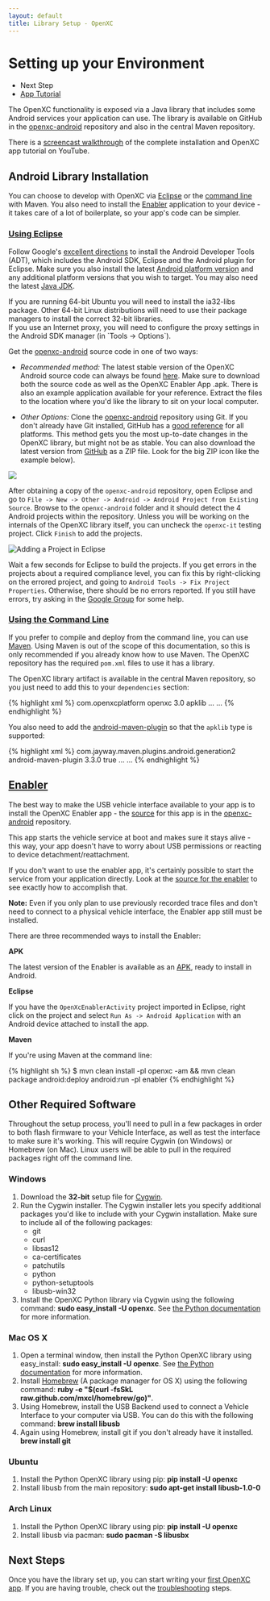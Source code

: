```yaml
---
layout: default
title: Library Setup - OpenXC
---
```


<div class="page-header">
    <h1>Setting up your Environment</h1>
</div>

<div class="pull-right well">
    <ul class="nav nav-list">
        <li class="nav-header">Next Step</li>
        <li><a href="/getting-started/tutorial.html">
            App Tutorial <i class="icon-arrow-right"></i>
        </a></li>
    <p></p>
    </ul>
</div>

The OpenXC functionality is exposed via a Java library that includes some
Android services your application can use. The library is available on GitHub in
the [openxc-android][] repository and also in the central Maven repository.

There is a [screencast walkthrough](http://www.youtube.com/watch?v=4uelN6Km_CI)
of the complete installation and OpenXC app tutorial on YouTube.

<div class="page-header">
    <h2>Android Library Installation</h2>
</div>

You can choose to develop with OpenXC via [Eclipse](#eclipse) or the [command
line](#cli) with Maven. You also need to install the [Enabler](#enabler)
application to your device - it takes care of a lot of boilerplate, so your
app's code can be simpler.

<div class="page-header">
    <h3 id="eclipse"><a href="#eclipse">Using Eclipse</a></h3>
</div>

Follow Google's [excellent
directions](http://developer.android.com/sdk/index.html) to install the Android
Developer Tools (ADT), which includes the Android SDK, Eclipse and the Android
plugin for Eclipse. Make sure you also install the latest [Android platform
version](http://developer.android.com/sdk/installing/adding-packages.html) and
any additional platform versions that you wish to target. You may also need the
latest [Java
JDK](http://www.oracle.com/technetwork/java/javase/downloads/jdk7-downloads-1880260.html).

<div class="alert alert-error">
If you are running 64-bit Ubuntu you will need to install the ia32-libs package.
Other 64-bit Linux distributions will need to use their package managers to
install the correct 32-bit libraries.
</div>

<div class="alert alert-error">
If you use an Internet proxy, you will need to configure the proxy settings in
the Android SDK manager (in `Tools -> Options`).
</div>

Get the [openxc-android][] source code in one of two ways:

* *Recommended method:* The latest stable version of the OpenXC Android source code
can always be found [here](https://github.com/openxc/openxc-android/releases). 
Make sure to download both the source code as well as the OpenXC Enabler App .apk. 
There is also an example application available for your reference. Extract the 
files to the location where you'd like the library to sit on your local computer.

* *Other Options:* Clone the [openxc-android][] repository using Git. If you
  don't already have Git installed, GitHub has a [good
  reference](https://help.github.com/articles/set-up-git) for all platforms.
  This method gets you the most up-to-date changes in the OpenXC library, but might not be as stable. 
  You can also download the latest version from [GitHub][openxc-android] as a ZIP file.
  Look for the big ZIP icon like the example below).

<a href="https://github.com/openxc/openxc-android">
<img src="/images/screenshots/github.png" />
</a>

After obtaining a copy of the `openxc-android` repository, open Eclipse
and go to `File -> New -> Other -> Android -> Android Project from Existing
Source`. Browse to the `openxc-android` folder and it should detect the 4
Android projects within the repository. Unless you will be working on the
internals of the OpenXC library itself, you can uncheck the `openxc-it` testing
project. Click `Finish` to add the projects.

![Adding a Project in Eclipse](/images/screenshots/eclipse-import.png)

Wait a few seconds for Eclipse to build the projects. If you get errors in the
projects about a required compliance level, you can fix this by right-clicking on the errored project,
and going to `Android Tools -> Fix Project Properties`. Otherwise, there should be no errors
reported. If you still have errors, try asking in the [Google Group](/overview/discuss.html) for some help.



<div class="page-header">
    <h3 id="cli"><a href="#cli">Using the Command Line</a></h3>
</div>

If you prefer to compile and deploy from the command line, you can use
[Maven](http://maven.apache.org/download.cgi). Using Maven is out of the scope
of this documentation, so this is only recommended if you already know how to
use Maven. The OpenXC repository has the required `pom.xml` files to use it has
a library.

The OpenXC library artifact is available in the central Maven repository, so you
just need to add this to your `dependencies` section:

{% highlight xml %}
<dependencyManagement>
    <dependencies>
        <dependency>
            <groupId>com.openxcplatform</groupId>
            <artifactId>openxc</artifactId>
            <version>3.0</version>
            <type>apklib</type>
        </dependency>
        ...
    </dependencies>
    ...
</dependencyManagement>
{% endhighlight %}

You also need to add the
[android-maven-plugin](http://code.google.com/p/maven-android-plugin/) so that
the `apklib` type is supported:

{% highlight xml %}
<build>
    <pluginManagement>
        <plugins>
            <plugin>
                <groupId>com.jayway.maven.plugins.android.generation2</groupId>
                <artifactId>android-maven-plugin</artifactId>
                <version>3.3.0</version>
                <extensions>true</extensions>
            </plugin>
        </plugins>
        ...
    </pluginManagement>
    ...
</build>
{% endhighlight %}



<div class="page-header">
    <h2 id="enabler"><a href="#Enabler">Enabler</a></h2>
</div>

The best way to make the USB vehicle interface available to your app is to
install the OpenXC Enabler app - the [source][enabler-source] for this app is in
the [openxc-android][] repository.

This app starts the vehicle service at boot and makes sure it stays alive - this
way, your app doesn't have to worry about USB permissions or reacting to device
detachment/reattachment.

If you don't want to use the enabler app, it's certainly possible to start the
service from your application directly. Look at the [source for the
enabler][enabler-source] to see exactly how to accomplish that.

<div class="alert alert-error">
<strong>Note:</strong> Even if you only plan to use previously recorded trace
files and don't need to connect to a physical vehicle interface, the Enabler app
still must be installed.
</div>

There are three recommended ways to install the Enabler:

**APK**

The latest version of the Enabler is available as an [APK][], ready to install in
Android.

**Eclipse**

If you have the `OpenXcEnablerActivity` project imported in Eclipse, right click
on the project and select `Run As -> Android Application` with an Android device
attached to install the app.

**Maven**

If you're using Maven at the command line:

{% highlight sh %}
$ mvn clean install -pl openxc -am && mvn clean package android:deploy android:run -pl enabler
{% endhighlight %}



<div class="page-header">
<h2>Other Required Software</h2>
</div>
Throughout the setup process, you'll need to pull in a few packages in order to both flash
firmware to your Vehicle Interface, as well as test the interface to make sure it's working.
This will require Cygwin (on Windows) or Homebrew (on Mac). Linux users will be able to pull
in the required packages right off the command line.

<h3>Windows</h3>
<ol>
    <li>Download the <strong>32-bit</strong> setup file for <a href=http://www.cygwin.com>Cygwin</a>.</li>
    <li>Run the Cygwin installer. The Cygwin installer lets you specify additional packages you'd like to include with your 
        Cygwin installation. Make sure to include all of the following packages:
        <ul>
            <li>git</li>
            <li>curl</li>
            <li>libsas12</li>
            <li>ca-certificates</li>
            <li>patchutils</li>
            <li>python</li>
            <li>python-setuptools</li>
            <li>libusb-win32</li>
        </ul>
    </li>
    <li>Install the OpenXC Python library via Cygwin using the following command: <strong>sudo easy_install -U openxc</strong>.
    See <a href=http://python.openxcplatform.com/en/latest/#installation>
    the Python documentation</a> for more information.</li>
</ol>

<h3>Mac OS X</h3>
<ol>
    <li>Open a terminal window, then install the Python OpenXC library using easy_install: <strong>sudo easy_install -U openxc</strong>.
     See <a href=http://python.openxcplatform.com/en/latest/#installation>
    the Python documentation</a> for more information.</li>
    <li>Install <a href="mxcl.github.com/homebrew/">Homebrew</a> (A package manager for OS X) using the following command: 
        <strong>ruby -e "$(curl -fsSkL raw.github.com/mxcl/homebrew/go)"</strong>.</li>
    <li>Using Homebrew, install the USB Backend used to connect a Vehicle Interface to your computer via USB. You can do this
    with the following command: <strong>brew install libusb</strong></li>
    <li>Again using Homebrew, install git if you don't already have it installed. <strong>brew install git</strong></li>
</ol>

<h3>Ubuntu</h3>
<ol>
    <li>Install the Python OpenXC library using pip: <strong>pip install -U openxc</strong></li>
    <li>Install libusb from the main repository: <strong>sudo apt-get install libusb-1.0-0</strong></li>
</ol>
<h3>Arch Linux</h3>
<ol>
    <li>Install the Python OpenXC library using pip: <strong>pip install -U openxc</strong></li>
    <li>Install libusb via pacman: <strong>sudo pacman -S libusbx</strong></li>
</ol>    


<div class="page-header">
<h2>Next Steps</h2>
</div>

Once you have the library set up, you can start writing your [first OpenXC
app](/getting-started/tutorial.html). If you are having trouble, check out the
[troubleshooting](/getting-started/troubleshooting.html) steps.

[APK]: https://s3.amazonaws.com/openxcplatform.com/openxc-enabler-v3.0.apk
[openxc-android]: https://github.com/openxc/openxc-android
[enabler-source]: https://github.com/openxc/openxc-android/tree/master/enabler
